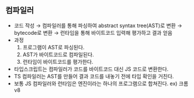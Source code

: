 ## 컴파일러

- 코드 작성 → 컴파일러를 통해 파싱하여 abstract syntax tree(AST)로 변환 → bytecode로 변환 → 런타임을 통해 바이트코드 입력해 평가하고 결과 얻음
- 과정
  1. 프로그램이 AST로 파싱된다.
  2. AST가 바이트코드로 컴파일된다.
  3. 런타임이 바이트코드를 평가한다.
- 타입스크립트는 컴파일러가 코드를 바이트코드 대신 JS 코드로 변환한다.
- TS 컴파일러는 AST를 만들어 결과 코드를 내놓기 전에 타입 확인을 거친다.
- 보통 JS 컴파일러와 런타임은 엔진이라는 하나의 프로그램으로 합쳐진다. ex) 크롬 v8

